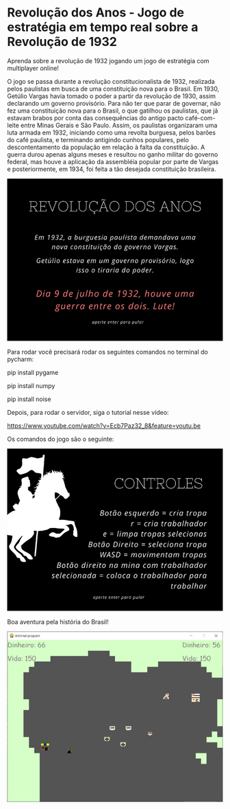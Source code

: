 # Revolução dos Anos - Jogo de estratégia em tempo real sobre a Revolução de 1932



Aprenda sobre a revolução de 1932 jogando um jogo de estratégia com multiplayer online!

O jogo se passa durante a revolução constitucionalista de 1932, realizada pelos paulistas em busca de uma constituição nova para o Brasil. 
Em 1930, Getúlio Vargas havia tomado o poder a partir da revolução de 1930, assim declarando um governo provisório. Para não ter que parar de governar, não fez uma constituição nova para o Brasil, o que gatilhou os paulistas, que já estavam brabos por conta das consequências do antigo pacto café-com-leite entre Minas Gerais e São Paulo. Assim, os paulistas organizaram uma luta armada em 1932, iniciando como uma revolta burguesa, pelos barões do café paulista, e terminando antigindo cunhos populares, pelo descontentamento da população em relação à falta da constituição. A guerra durou apenas alguns meses e resultou no ganho militar do governo federal, mas houve a aplicação da assembléia popular por parte de Vargas e posteriormente, em 1934, foi feita a tão desejada constituição brasileira. 


![História do Jogo](https://github.com/TP-Coltec-UFMG/RTS/blob/ae16703f77f9d170650fea4ed8eb7a3fb82f9b6d/1.png)

Para rodar você precisará rodar os seguintes comandos no terminal do pycharm:

pip install pygame

pip install numpy

pip install noise

Depois, para rodar o servidor, siga o tutorial nesse vídeo: 

https://www.youtube.com/watch?v=Ecb7Paz32_8&feature=youtu.be

Os comandos do jogo são o seguinte: 

![Comandos do jogo](https://github.com/MaryanneCerqueira/RTS/blob/master/REVOLUÇÃO%20DOS%20ANOS%20(3).png)


Boa aventura pela história do Brasil!


![Tela do Jogo](https://github.com/MaryanneCerqueira/RTS/blob/master/WhatsApp%20Image%202021-03-01%20at%209.31.40%20AM.jpeg)
